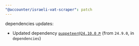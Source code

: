 ```yaml
---
"@accounter/israeli-vat-scraper": patch
---
```

dependencies updates:
  - Updated dependency [`puppeteer@24.10.0` ↗︎](https://www.npmjs.com/package/puppeteer/v/24.10.0) (from `24.9.0`, in `dependencies`)
